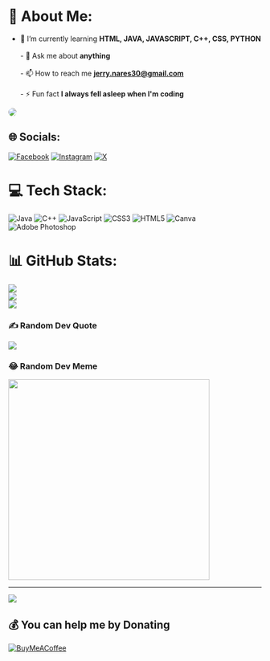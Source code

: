 # 💫 About Me:
- 🌱 I’m currently learning **HTML, JAVA, JAVASCRIPT, C++, CSS, PYTHON**<br><br>- 💬 Ask me about **anything**<br><br>- 📫 How to reach me **jerry.nares30@gmail.com**<br><br>- ⚡ Fun fact **I always fell asleep when I'm coding**

<!-- Insert your profile picture below -->
<img src='[your_image_url_here](https://avatars.githubusercontent.com/u/155805437?v=4)' style="border-radius: 50%; max-width: 100px;">

## 🌐 Socials:
[![Facebook](https://img.shields.io/badge/Facebook-%231877F2.svg?logo=Facebook&logoColor=white)](https://facebook.com/JerryNares) [![Instagram](https://img.shields.io/badge/Instagram-%23E4405F.svg?logo=Instagram&logoColor=white)](https://instagram.com/reivrick) [![X](https://img.shields.io/badge/X-black.svg?logo=X&logoColor=white)](https://x.com/Rvrckk) 

# 💻 Tech Stack:
![Java](https://img.shields.io/badge/java-%23ED8B00.svg?style=for-the-badge&logo=openjdk&logoColor=white) ![C++](https://img.shields.io/badge/c++-%2300599C.svg?style=for-the-badge&logo=c%2B%2B&logoColor=white) ![JavaScript](https://img.shields.io/badge/javascript-%23323330.svg?style=for-the-badge&logo=javascript&logoColor=%23F7DF1E) ![CSS3](https://img.shields.io/badge/css3-%231572B6.svg?style=for-the-badge&logo=css3&logoColor=white) ![HTML5](https://img.shields.io/badge/html5-%23E34F26.svg?style=for-the-badge&logo=html5&logoColor=white) ![Canva](https://img.shields.io/badge/Canva-%2300C4CC.svg?style=for-the-badge&logo=Canva&logoColor=white) ![Adobe Photoshop](https://img.shields.io/badge/adobe%20photoshop-%2331A8FF.svg?style=for-the-badge&logo=adobe%20photoshop&logoColor=white)
# 📊 GitHub Stats:
![](https://github-readme-stats.vercel.app/api?username=RevRev30&theme=dark&hide_border=false&include_all_commits=false&count_private=false)<br/>
![](https://github-readme-streak-stats.herokuapp.com/?user=RevRev30&theme=dark&hide_border=false)<br/>
![](https://github-readme-stats.vercel.app/api/top-langs/?username=RevRev30&theme=dark&hide_border=false&include_all_commits=false&count_private=false&layout=compact)

### ✍️ Random Dev Quote
![](https://quotes-github-readme.vercel.app/api?type=horizontal&theme=radical)

### 😂 Random Dev Meme
<img src='https://randommeme-five.vercel.app/' style="height: 400px;"/>

---
[![](https://visitcount.itsvg.in/api?id=RevRev30&icon=0&color=0)](https://visitcount.itsvg.in)

  ## 💰 You can help me by Donating
  [![BuyMeACoffee](https://img.shields.io/badge/Buy%20Me%20a%20Coffee-ffdd00?style=for-the-badge&logo=buy-me-a-coffee&logoColor=black)](https://buymeacoffee.com/RevCoffee) 

  
<!-- Proudly created with GPRM ( https://gprm.itsvg.in ) -->
